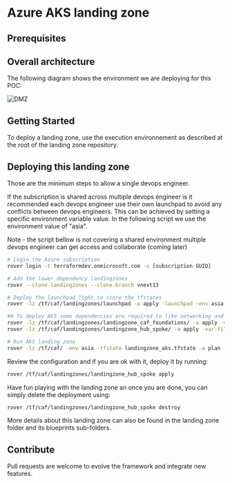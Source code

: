 # Azure AKS landing zone


## Prerequisites


## Overall architecture

The following diagram shows the environment we are deploying for this POC:

![DMZ](../../_pictures/hub_spoke/hybrid-network-hub-spoke.png)

## Getting Started

To deploy a landing zone, use the execution environnement as described at the root of the landing zone repository.

## Deploying this landing zone

Those are the minimum steps to allow a single devops engineer. 

If the subscription is shared across multiple devops engineer is it recommended each devops engineer use their own launchpad to avoid any conflicts between devops engineers. This can be achieved by setting a specific environment variable value. In the following script we use the environment value of "asia".

Note - the script bellow is not covering a shared environment multiple devops engineer can get access and collaborate (coming later)

```bash
# Login the Azure subscription
rover login -t terraformdev.onmicrosoft.com -s [subscription GUID]

# Add the lower dependency landingzones
rover --clone-landingzones --clone-branch vnext13

# Deploy the launchpad light to store the tfstates
rover -lz /tf/caf/landingzones/launchpad -a apply -launchpad -env asia

## To deploy AKS some dependencies are required to like networking and some acounting, security and governance services are required.
rover -lz /tf/caf/landingzones/landingzone_caf_foundations/ -a apply -var-file /tf/caf/configuration/landingzone_caf_foundations.tfvars -env asia
rover -lz /tf/caf/landingzones/landingzone_hub_spoke/ -a apply -var-file /tf/caf/configuration/landingzone_hub_spoke.tfvars -env asia -tfstate landingzone_networking.tfstate

# Run AKS landing zone
rover -lz /tf/caf/ -env asia -tfstate landingzone_aks.tfstate -a plan
```

Review the configuration and if you are ok with it, deploy it by running:

```bash
rover /tf/caf/landingzones/landingzone_hub_spoke apply
```

Have fun playing with the landing zone an once you are done, you can simply delete the deployment using:

```bash
rover /tf/caf/landingzones/landingzone_hub_spoke destroy
```

More details about this landing zone can also be found in the landing zone folder and its blueprints sub-folders.

## Contribute

Pull requests are welcome to evolve the framework and integrate new features.
